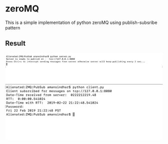 # zeroMQ

This is a simple implementation of python zeroMQ using publish-subsribe pattern

## Result

![Server](pubsub_server.png)
![Client](pubsub_client.png)
